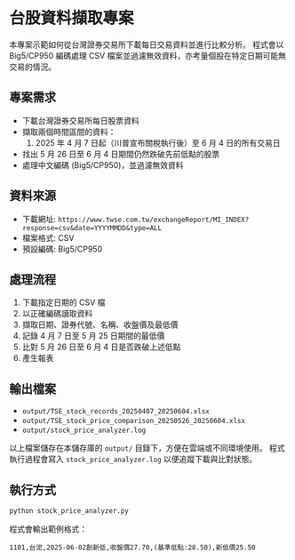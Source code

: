 # 台股資料擷取專案

本專案示範如何從台灣證券交易所下載每日交易資料並進行比較分析。
程式會以 Big5/CP950 編碼處理 CSV 檔案並過濾無效資料，亦考量個股在特定日期可能無交易的情況。

## 專案需求
- 下載台灣證券交易所每日股票資料
- 擷取兩個時間區間的資料：
  1. 2025 年 4 月 7 日起（川普宣布關稅執行後）至 6 月 4 日的所有交易日
- 找出 5 月 26 日至 6 月 4 日期間仍然跌破先前低點的股票
- 處理中文編碼 (Big5/CP950)，並過濾無效資料

## 資料來源
- 下載網址: `https://www.twse.com.tw/exchangeReport/MI_INDEX?response=csv&date=YYYYMMDD&type=ALL`
- 檔案格式: CSV
- 預設編碼: Big5/CP950

## 處理流程
1. 下載指定日期的 CSV 檔
2. 以正確編碼讀取資料
3. 擷取日期、證券代號、名稱、收盤價及最低價
4. 記錄 4 月 7 日至 5 月 25 日期間的最低價
5. 比對 5 月 26 日至 6 月 4 日是否跌破上述低點
6. 產生報表

## 輸出檔案
- `output/TSE_stock_records_20250407_20250604.xlsx`
- `output/TSE_stock_price_comparison_20250526_20250604.xlsx`
- `output/stock_price_analyzer.log`

以上檔案儲存在本儲存庫的 `output/` 目錄下，方便在雲端或不同環境使用。
程式執行過程會寫入 `stock_price_analyzer.log` 以便追蹤下載與比對狀態。

## 執行方式
```bash
python stock_price_analyzer.py
```

程式會輸出範例格式：
```
1101,台泥,2025-06-02創新低,收盤價27.70,(基準低點:28.50),新低價25.50
```